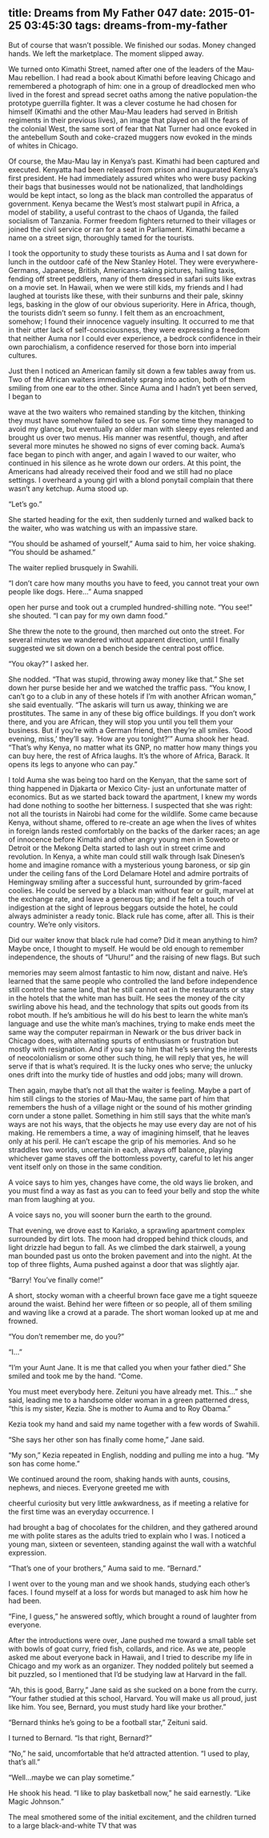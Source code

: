 title: Dreams from My Father 047
date: 2015-01-25 03:45:30
tags: dreams-from-my-father
---

But of course that wasn’t possible. We finished our sodas. Money changed hands. We left the marketplace. The moment slipped away.

We turned onto Kimathi Street, named after one of the leaders of the Mau-Mau rebellion. I had read a book about Kimathi before leaving Chicago and remembered a photograph of him: one in a group of dreadlocked men who lived in the forest and spread secret oaths among the native population-the prototype guerrilla fighter. It was a clever costume he had chosen for himself (Kimathi and the other Mau-Mau leaders had served in British regiments in their previous lives), an image that played on all the fears of the colonial West, the same sort of fear that Nat Turner had once evoked in the antebellum South and coke-crazed muggers now evoked in the minds of whites in Chicago.

Of course, the Mau-Mau lay in Kenya’s past. Kimathi had been captured and executed. Kenyatta had been released from prison and inaugurated Kenya’s first president. He had immediately assured whites who were busy packing their bags that businesses would not be nationalized, that landholdings would be kept intact, so long as the black man controlled the apparatus of government. Kenya became the West’s most stalwart pupil in Africa, a model of stability, a useful contrast to the chaos of Uganda, the failed socialism of Tanzania. Former freedom fighters returned to their villages or joined the civil service or ran for a seat in Parliament. Kimathi became a name on a street sign, thoroughly tamed for the tourists.

I took the opportunity to study these tourists as Auma and I sat down for lunch in the outdoor caf&#233; of the New Stanley Hotel. They were everywhere-Germans, Japanese, British, Americans-taking pictures, hailing taxis, fending off street peddlers, many of them dressed in safari suits like extras on a movie set. In Hawaii, when we were still kids, my friends and I had laughed at tourists like these, with their sunburns and their pale, skinny legs, basking in the glow of our obvious superiority. Here in Africa, though, the tourists didn’t seem so funny. I felt them as an encroachment, somehow; I found their innocence vaguely insulting. It occurred to me that in their utter lack of self-consciousness, they were expressing a freedom that neither Auma nor I could ever experience, a bedrock confidence in their own parochialism, a confidence reserved for those born into imperial cultures.

Just then I noticed an American family sit down a few tables away from us. Two of the African waiters immediately sprang into action, both of them smiling from one ear to the other. Since Auma and I hadn’t yet been served, I began to

wave at the two waiters who remained standing by the kitchen, thinking they must have somehow failed to see us. For some time they managed to avoid my glance, but eventually an older man with sleepy eyes relented and brought us over two menus. His manner was resentful, though, and after several more minutes he showed no signs of ever coming back. Auma’s face began to pinch with anger, and again I waved to our waiter, who continued in his silence as he wrote down our orders. At this point, the Americans had already received their food and we still had no place settings. I overheard a young girl with a blond ponytail complain that there wasn’t any ketchup. Auma stood up.

“Let’s go.”

She started heading for the exit, then suddenly turned and walked back to the waiter, who was watching us with an impassive stare.

“You should be ashamed of yourself,” Auma said to him, her voice shaking. “You should be ashamed.”

The waiter replied brusquely in Swahili.

“I don’t care how many mouths you have to feed, you cannot treat your own people like dogs. Here...” Auma snapped

open her purse and took out a crumpled hundred-shilling note. “You see!” she shouted. “I can pay for my own damn food.”

She threw the note to the ground, then marched out onto the street. For several minutes we wandered without apparent direction, until I finally suggested we sit down on a bench beside the central post office.

“You okay?” I asked her.

She nodded. “That was stupid, throwing away money like that.” She set down her purse beside her and we watched the traffic pass. “You know, I can’t go to a club in any of these hotels if I’m with another African woman,” she said eventually. “The askaris will turn us away, thinking we are prostitutes. The same in any of these big office buildings. If you don’t work there, and you are African, they will stop you until you tell them your business. But if you’re with a German friend, then they’re all smiles. ‘Good evening, miss,’ they’ll say. ‘How are you tonight?’” Auma shook her head. “That’s why Kenya, no matter what its GNP, no matter how many things you can buy here, the rest of Africa laughs. It’s the whore of Africa, Barack. It opens its legs to anyone who can pay.”

I told Auma she was being too hard on the Kenyan, that the same sort of thing happened in Djakarta or Mexico City- just an unfortunate matter of economics. But as we started back toward the apartment, I knew my words had done nothing to soothe her bitterness. I suspected that she was right: not all the tourists in Nairobi had come for the wildlife. Some came because Kenya, without shame, offered to re-create an age when the lives of whites in foreign lands rested comfortably on the backs of the darker races; an age of innocence before Kimathi and other angry young men in Soweto or Detroit or the Mekong Delta started to lash out in street crime and revolution. In Kenya, a white man could still walk through Isak Dinesen’s home and imagine romance with a mysterious young baroness, or sip gin under the ceiling fans of the Lord Delamare Hotel and admire portraits of Hemingway smiling after a successful hunt, surrounded by grim-faced coolies. He could be served by a black man without fear or guilt, marvel at the exchange rate, and leave a generous tip; and if he felt a touch of indigestion at the sight of leprous beggars outside the hotel, he could always administer a ready tonic. Black rule has come, after all. This is their country. We’re only visitors.

Did our waiter know that black rule had come? Did it mean anything to him? Maybe once, I thought to myself. He would be old enough to remember independence, the shouts of “Uhuru!” and the raising of new flags. But such

memories may seem almost fantastic to him now, distant and naive. He’s learned that the same people who controlled the land before independence still control the same land, that he still cannot eat in the restaurants or stay in the hotels that the white man has built. He sees the money of the city swirling above his head, and the technology that spits out goods from its robot mouth. If he’s ambitious he will do his best to learn the white man’s language and use the white man’s machines, trying to make ends meet the same way the computer repairman in Newark or the bus driver back in Chicago does, with alternating spurts of enthusiasm or frustration but mostly with resignation. And if you say to him that he’s serving the interests of neocolonialism or some other such thing, he will reply that yes, he will serve if that is what’s required. It is the lucky ones who serve; the unlucky ones drift into the murky tide of hustles and odd jobs; many will drown.

Then again, maybe that’s not all that the waiter is feeling. Maybe a part of him still clings to the stories of Mau-Mau, the same part of him that remembers the hush of a village night or the sound of his mother grinding corn under a stone pallet. Something in him still says that the white man’s ways are not his ways, that the objects he may use every day are not of his making. He remembers a time, a way of imagining himself, that he leaves only at his peril. He can’t escape the grip of his memories. And so he straddles two worlds, uncertain in each, always off balance, playing whichever game staves off the bottomless poverty, careful to let his anger vent itself only on those in the same condition.

A voice says to him yes, changes have come, the old ways lie broken, and you must find a way as fast as you can to feed your belly and stop the white man from laughing at you.

A voice says no, you will sooner burn the earth to the ground.

That evening, we drove east to Kariako, a sprawling apartment complex surrounded by dirt lots. The moon had dropped behind thick clouds, and light drizzle had begun to fall. As we climbed the dark stairwell, a young man bounded past us onto the broken pavement and into the night. At the top of three flights, Auma pushed against a door that was slightly ajar.

“Barry! You’ve finally come!”

A short, stocky woman with a cheerful brown face gave me a tight squeeze around the waist. Behind her were fifteen or so people, all of them smiling and waving like a crowd at a parade. The short woman looked up at me and frowned.

“You don’t remember me, do you?”

“I...”

“I’m your Aunt Jane. It is me that called you when your father died.” She smiled and took me by the hand. “Come.

You must meet everybody here. Zeituni you have already met. This...” she said, leading me to a handsome older woman in a green patterned dress, “this is my sister, Kezia. She is mother to Auma and to Roy Obama.”

Kezia took my hand and said my name together with a few words of Swahili.

“She says her other son has finally come home,” Jane said.

“My son,” Kezia repeated in English, nodding and pulling me into a hug. “My son has come home.”

We continued around the room, shaking hands with aunts, cousins, nephews, and nieces. Everyone greeted me with

cheerful curiosity but very little awkwardness, as if meeting a relative for the first time was an everyday occurrence. I

had brought a bag of chocolates for the children, and they gathered around me with polite stares as the adults tried to explain who I was. I noticed a young man, sixteen or seventeen, standing against the wall with a watchful expression.

“That’s one of your brothers,” Auma said to me. “Bernard.”

I went over to the young man and we shook hands, studying each other’s faces. I found myself at a loss for words but managed to ask him how he had been.

“Fine, I guess,” he answered softly, which brought a round of laughter from everyone.

After the introductions were over, Jane pushed me toward a small table set with bowls of goat curry, fried fish, collards, and rice. As we ate, people asked me about everyone back in Hawaii, and I tried to describe my life in Chicago and my work as an organizer. They nodded politely but seemed a bit puzzled, so I mentioned that I’d be studying law at Harvard in the fall.

“Ah, this is good, Barry,” Jane said as she sucked on a bone from the curry. “Your father studied at this school, Harvard. You will make us all proud, just like him. You see, Bernard, you must study hard like your brother.”

“Bernard thinks he’s going to be a football star,” Zeituni said.

I turned to Bernard. “Is that right, Bernard?”

“No,” he said, uncomfortable that he’d attracted attention. “I used to play, that’s all.”

“Well...maybe we can play sometime.”

He shook his head. “I like to play basketball now,” he said earnestly. “Like Magic Johnson.”

The meal smothered some of the initial excitement, and the children turned to a large black-and-white TV that was

